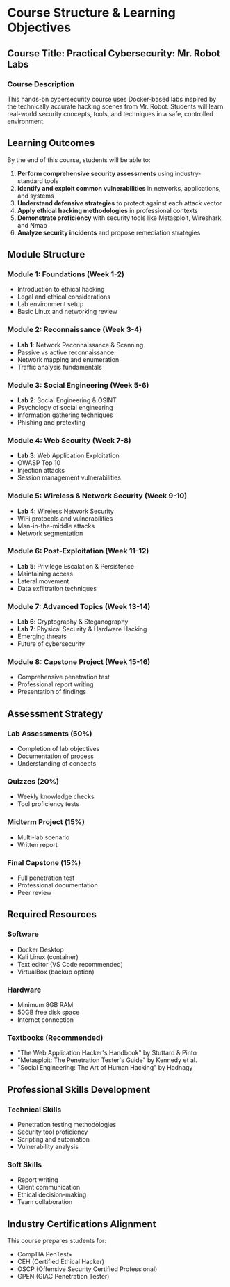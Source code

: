 # Course Structure & Learning Objectives

## Course Title: Practical Cybersecurity: Mr. Robot Labs

### Course Description
This hands-on cybersecurity course uses Docker-based labs inspired by the technically accurate hacking scenes from Mr. Robot. Students will learn real-world security concepts, tools, and techniques in a safe, controlled environment.

## Learning Outcomes

By the end of this course, students will be able to:

1. **Perform comprehensive security assessments** using industry-standard tools
2. **Identify and exploit common vulnerabilities** in networks, applications, and systems
3. **Understand defensive strategies** to protect against each attack vector
4. **Apply ethical hacking methodologies** in professional contexts
5. **Demonstrate proficiency** with security tools like Metasploit, Wireshark, and Nmap
6. **Analyze security incidents** and propose remediation strategies

## Module Structure

### Module 1: Foundations (Week 1-2)
- Introduction to ethical hacking
- Legal and ethical considerations
- Lab environment setup
- Basic Linux and networking review

### Module 2: Reconnaissance (Week 3-4)
- **Lab 1**: Network Reconnaissance & Scanning
- Passive vs active reconnaissance
- Network mapping and enumeration
- Traffic analysis fundamentals

### Module 3: Social Engineering (Week 5-6)
- **Lab 2**: Social Engineering & OSINT
- Psychology of social engineering
- Information gathering techniques
- Phishing and pretexting

### Module 4: Web Security (Week 7-8)
- **Lab 3**: Web Application Exploitation
- OWASP Top 10
- Injection attacks
- Session management vulnerabilities

### Module 5: Wireless & Network Security (Week 9-10)
- **Lab 4**: Wireless Network Security
- WiFi protocols and vulnerabilities
- Man-in-the-middle attacks
- Network segmentation

### Module 6: Post-Exploitation (Week 11-12)
- **Lab 5**: Privilege Escalation & Persistence
- Maintaining access
- Lateral movement
- Data exfiltration techniques

### Module 7: Advanced Topics (Week 13-14)
- **Lab 6**: Cryptography & Steganography
- **Lab 7**: Physical Security & Hardware Hacking
- Emerging threats
- Future of cybersecurity

### Module 8: Capstone Project (Week 15-16)
- Comprehensive penetration test
- Professional report writing
- Presentation of findings

## Assessment Strategy

### Lab Assessments (50%)
- Completion of lab objectives
- Documentation of process
- Understanding of concepts

### Quizzes (20%)
- Weekly knowledge checks
- Tool proficiency tests

### Midterm Project (15%)
- Multi-lab scenario
- Written report

### Final Capstone (15%)
- Full penetration test
- Professional documentation
- Peer review

## Required Resources

### Software
- Docker Desktop
- Kali Linux (container)
- Text editor (VS Code recommended)
- VirtualBox (backup option)

### Hardware
- Minimum 8GB RAM
- 50GB free disk space
- Internet connection

### Textbooks (Recommended)
- "The Web Application Hacker's Handbook" by Stuttard & Pinto
- "Metasploit: The Penetration Tester's Guide" by Kennedy et al.
- "Social Engineering: The Art of Human Hacking" by Hadnagy

## Professional Skills Development

### Technical Skills
- Penetration testing methodologies
- Security tool proficiency
- Scripting and automation
- Vulnerability analysis

### Soft Skills
- Report writing
- Client communication
- Ethical decision-making
- Team collaboration

## Industry Certifications Alignment

This course prepares students for:
- CompTIA PenTest+
- CEH (Certified Ethical Hacker)
- OSCP (Offensive Security Certified Professional)
- GPEN (GIAC Penetration Tester)